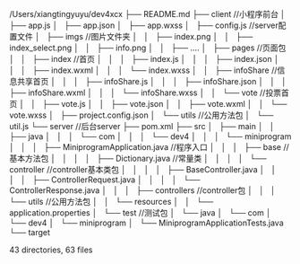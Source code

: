/Users/xiangtingyuyu/dev4xcx
├── README.md
├── client //小程序前台
│   ├── app.js
│   ├── app.json
│   ├── app.wxss
│   ├── config.js //server配置文件
│   ├── imgs //图片文件夹
│   │   ├── index.png
│   │   ├── index_select.png
│   │   ├── info.png
│   │   ├── ....
│   ├── pages //页面包
│   │   ├── index //首页
│   │   │   ├── index.js
│   │   │   ├── index.json
│   │   │   ├── index.wxml
│   │   │   └── index.wxss
│   │   ├── infoShare //信息共享首页
│   │   │   ├── infoShare.js
│   │   │   ├── infoShare.json
│   │   │   ├── infoShare.wxml
│   │   │   └── infoShare.wxss
│   │   └── vote //投票首页
│   │       ├── vote.js
│   │       ├── vote.json
│   │       ├── vote.wxml
│   │       └── vote.wxss
│   ├── project.config.json
│   └── utils //公用方法包
│       └── util.js
└── server //后台server
    ├── pom.xml
    ├── src
    │   ├── main
    │   │   ├── java
    │   │   │   └── com
    │   │   │       └── dev4
    │   │   │           └── miniprogram
    │   │   │               ├── MiniprogramApplication.java //程序入口
    │   │   │               ├── base //基本方法包
    │   │   │               │   ├── Dictionary.java //常量类
    │   │   │               │   └── controller //controller基本类包
    │   │   │               │       ├── BaseController.java
    │   │   │               │       ├── ControllerRequest.java
    │   │   │               │       └── ControllerResponse.java
    │   │   │               ├── controllers //controller包
    │   │   │               └── utils //公用方法包
    │   │   └── resources
    │   │       └── application.properties
    │   └── test //测试包
    │       └── java
    │           └── com
    │               └── dev4
    │                   └── miniprogram
    │                       └── MiniprogramApplicationTests.java
    └── target

43 directories, 63 files
